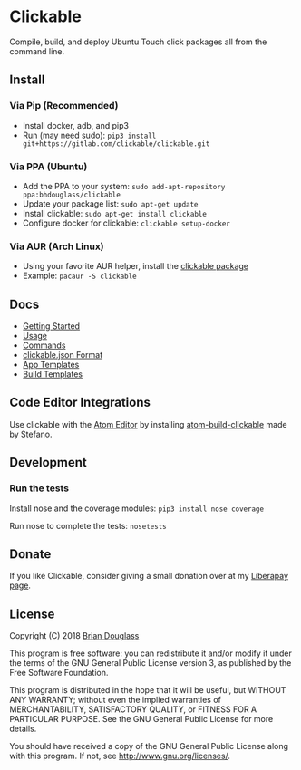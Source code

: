 # Clickable

Compile, build, and deploy Ubuntu Touch click packages all from the command line.

## Install

### Via Pip (Recommended)

* Install docker, adb, and pip3
* Run (may need sudo): `pip3 install git+https://gitlab.com/clickable/clickable.git`

### Via PPA (Ubuntu)

* Add the PPA to your system: `sudo add-apt-repository ppa:bhdouglass/clickable`
* Update your package list: `sudo apt-get update`
* Install clickable: `sudo apt-get install clickable`
* Configure docker for clickable: `clickable setup-docker`

### Via AUR (Arch Linux)

* Using your favorite AUR helper, install the [clickable package](https://aur.archlinux.org/packages/clickable/)
* Example: `pacaur -S clickable`

## Docs

- [Getting Started](http://clickable.bhdouglass.com/en/latest/getting-started.html)
- [Usage](http://clickable.bhdouglass.com/en/latest/usage.html)
- [Commands](http://clickable.bhdouglass.com/en/latest/commands.html)
- [clickable.json Format](http://clickable.bhdouglass.com/en/latest/clickable-json.html)
- [App Templates](http://clickable.bhdouglass.com/en/latest/app-templates.html)
- [Build Templates](http://clickable.bhdouglass.com/en/latest/build-templates.html)

## Code Editor Integrations

Use clickable with the [Atom Editor](https://atom.io) by installing
[atom-build-clickable](https://atom.io/packages/atom-build-clickable)
made by Stefano.

## Development

### Run the tests

Install nose and the coverage modules: `pip3 install nose coverage`

Run nose to complete the tests: `nosetests`

## Donate

If you like Clickable, consider giving a small donation over at my
[Liberapay page](https://liberapay.com/bhdouglass).

## License

Copyright (C) 2018 [Brian Douglass](http://bhdouglass.com/)

This program is free software: you can redistribute it and/or modify it under the terms of the GNU General Public License version 3, as published
by the Free Software Foundation.

This program is distributed in the hope that it will be useful, but WITHOUT ANY WARRANTY; without even the implied warranties of MERCHANTABILITY, SATISFACTORY QUALITY, or FITNESS FOR A PARTICULAR PURPOSE.  See the GNU General Public License for more details.

You should have received a copy of the GNU General Public License along with this program.  If not, see <http://www.gnu.org/licenses/>.

